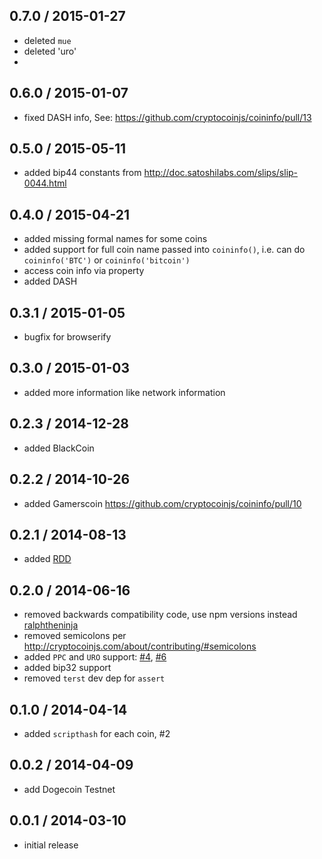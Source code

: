0.7.0 / 2015-01-27
------------------
- deleted `mue`
- deleted 'uro'
- 

0.6.0 / 2015-01-07
------------------
- fixed DASH info, See: https://github.com/cryptocoinjs/coininfo/pull/13

0.5.0 / 2015-05-11
------------------
- added bip44 constants from http://doc.satoshilabs.com/slips/slip-0044.html

0.4.0 / 2015-04-21
------------------
- added missing formal names for some coins
- added support for full coin name passed into `coininfo()`, i.e. can do `coininfo('BTC')` or `coininfo('bitcoin')`
- access coin info via property
- added DASH

0.3.1 / 2015-01-05
------------------
- bugfix for browserify

0.3.0 / 2015-01-03
------------------
- added more information like network information

0.2.3 / 2014-12-28
------------------
- added BlackCoin

0.2.2 / 2014-10-26
------------------
- added Gamerscoin https://github.com/cryptocoinjs/coininfo/pull/10

0.2.1 / 2014-08-13
------------------
- added [RDD](https://github.com/cryptocoinjs/coininfo/pull/7)

0.2.0  / 2014-06-16
-------------------
* removed backwards compatibility code, use npm versions instead [ralphtheninja](https://github.com/cryptocoinjs/coininfo/pull/3)
* removed semicolons per http://cryptocoinjs.com/about/contributing/#semicolons
* added `PPC` and `URO` support: [#4](https://github.com/cryptocoinjs/coininfo/issues/4), [#6](https://github.com/cryptocoinjs/coininfo/pull/6)
* added bip32 support
* removed `terst` dev dep for `assert`

0.1.0 / 2014-04-14
------------------
* added `scripthash` for each coin, #2

0.0.2 / 2014-04-09
------------------
* add Dogecoin Testnet

0.0.1 / 2014-03-10
------------------
* initial release
